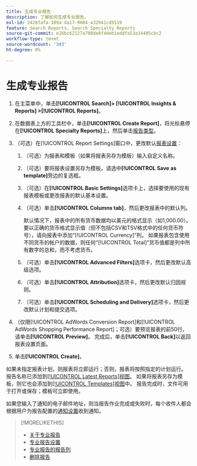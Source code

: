 ```yaml
---
title: 生成专业报告
description: 了解如何生成专业报告。
exl-id: 2428fafa-109a-4a17-9004-a32941cd5519
feature: Search Reports, Search Specialty Reports
source-git-commit: e16bc62127a708de8f4deb1eddfa53a14405cbc2
workflow-type: tm+mt
source-wordcount: '343'
ht-degree: 0%

---
```


# 生成专业报告

1. 在主菜单中，单击&#x200B;**[!UICONTROL Search]> [!UICONTROL Insights & Reports] >[!UICONTROL Reports]**。

1. 在数据表上方的工具栏中，单击&#x200B;**[!UICONTROL Create Report]**，将光标悬停在&#x200B;**[!UICONTROL Specialty Reports]**&#x200B;上，然后单击[报告类型](/help/search-social-commerce/reports/management/specialty/specialty-report-about.md)。

1. （可选）在[!UICONTROL Report Settings]窗口中，更改默认[报表设置](specialty-report-settings.md)：

   1. （可选）为报表和模板（如果将报表另存为模板）输入自定义名称。

   1. （可选）要将报表设置另存为模板，请选中&#x200B;**[!UICONTROL Save as template]**&#x200B;旁边的复选框。

   1. （可选）在&#x200B;**[!UICONTROL Basic Settings]**&#x200B;选项卡上，选择要使用的现有报表模板或更改报表的默认基本设置。

   1. （可选）单击&#x200B;**[!UICONTROL Columns tab]**，然后更改报表中的默认列。

      默认情况下，报表中的所有货币数据均以美元的格式显示（如1,000.00）。 要以正确的货币格式显示值（但不包括CSV和TSV格式中的任何货币符号），请向报表中添加“[!UICONTROL Currency]”列。 如果报表包含使用不同货币的帐户的数据，则任何“[!UICONTROL Total]”货币值都是列中所有数字的总和，而不考虑货币。

   1. （可选）单击&#x200B;**[!UICONTROL Advanced Filters]**&#x200B;选项卡，然后更改默认高级选项。

   1. （可选）单击&#x200B;**[!UICONTROL Attribution]**&#x200B;选项卡，然后更改默认归因规则。

   1. （可选）单击&#x200B;**[!UICONTROL Scheduling and Delivery]**&#x200B;选项卡，然后更改默认计划和提交选项。

1. （仅限[!UICONTROL AdWords Conversion Report]和[!UICONTROL AdWords Shopping Performance Report]；可选）要预览报表的前50行，请单击&#x200B;**[!UICONTROL Preview]**。 完成后，单击&#x200B;**[!UICONTROL Back]**&#x200B;以返回报表设置页面。

1. 单击&#x200B;**[!UICONTROL Create]**。

如果未指定报表计划，则报表将立即运行；否则，报表将按照指定的计划运行。 报告名称已添加到[[!UICONTROL Latest Reports]视图](/help/search-social-commerce/reports/report-about.md)。 如果将报表另存为模板，则它也会添加到[[!UICONTROL Templates]视图](/help/search-social-commerce/reports/report-about.md)中。 报告完成时，文件可用于打开或保存；模板可立即使用。

如果您输入了通知的电子邮件地址，则当报告作业完成或失败时，每个收件人都会根据用户为报告配置的[通知设置](/help/search-social-commerce/notifications/notification-edit.md)收到通知。

>[!MORELIKETHIS]
>
>* [关于专业报告](/help/search-social-commerce/reports/management/specialty/specialty-report-about.md)
>* [专业报告设置](/help/search-social-commerce/reports/management/specialty/specialty-report-settings.md)
>* [专业报告的报告列](/help/search-social-commerce/reports/management/specialty/specialty-report-columns.md)
>* [删除报告](/help/search-social-commerce/reports/management/report-delete.md)

